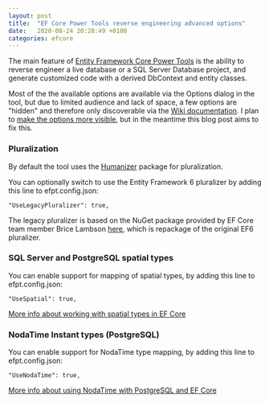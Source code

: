 ```yaml
---
layout: post
title:  "EF Core Power Tools reverse engineering advanced options"
date:   2020-08-24 20:28:49 +0100
categories: efcore
---
```


The main feature of [Entity Framework Core Power Tools](https://marketplace.visualstudio.com/items?itemName=ErikEJ.EFCorePowerTools) is the ability to reverse engineer a live database or a SQL Server Database project, and generate customized code with a derived DbContext and entity classes.

Most of the the available options are available via the Options dialog in the tool, but due to limited audience and lack of space, a few options are "hidden" and therefore only discoverable via the [Wiki documentation](https://github.com/ErikEJ/EFCorePowerTools/wiki/Reverse-Engineering). I plan to [make the options more visible](https://github.com/ErikEJ/EFCorePowerTools/issues/447), but in the meantime this blog post aims to fix this. 

### Pluralization

By default the tool uses the [Humanizer](https://github.com/Humanizr/Humanizer) package for pluralization. 

You can optionally switch to use the Entity Framework 6 pluralizer by adding this line to efpt.config.json:

`"UseLegacyPluralizer": true,`

The legacy pluralizer is based on the NuGet package provided by EF Core team member Brice Lambson [here](https://github.com/bricelam/EFCore.Pluralizer), which is repackage of the original EF6 pluralizer.

### SQL Server and PostgreSQL spatial types

You can enable support for mapping of spatial types, by adding this line to efpt.config.json:

`"UseSpatial": true,`

[More info about working with spatial types in EF Core](https://docs.microsoft.com/da-dk/ef/core/modeling/spatial?WT.mc_id=DT-MVP-4025156)

### NodaTime Instant types (PostgreSQL)

You can enable support for NodaTime type mapping, by adding this line to efpt.config.json:

`"UseNodaTime": true,`

[More info about using NodaTime with PostgreSQL and EF Core](https://www.npgsql.org/efcore/mapping/nodatime.html)


